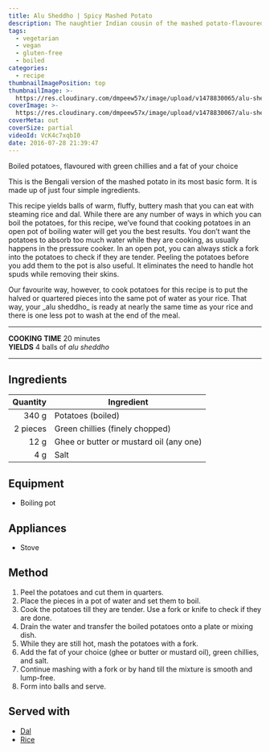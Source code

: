 ```yaml
---
title: Alu Sheddho | Spicy Mashed Potato
description: The naughtier Indian cousin of the mashed potato-flavoured with ghee or mustard oil and green chllies-a tribute to Bengali love for aloo
tags:
  - vegetarian
  - vegan
  - gluten-free
  - boiled
categories:
  - recipe
thumbnailImagePosition: top
thumbnailImage: >-
  https://res.cloudinary.com/dmpeew57x/image/upload/v1478830065/alu-sheddho_thumbnail.jpg
coverImage: >-
  https://res.cloudinary.com/dmpeew57x/image/upload/v1478830067/alu-sheddho_cover.jpg
coverMeta: out
coverSize: partial
videoId: VcK4c7xqbI0
date: 2016-07-28 21:39:47
---
```



<p class="post-byline">Boiled potatoes, flavoured with green chillies and a fat of your choice</p>

<p class="post-intro">This is the Bengali version of the mashed potato in its most basic form. It is made up of just four simple ingredients.</p>

<!-- more -->
<span class="dropcap">T</span>his recipe yields balls of warm, fluffy, buttery mash that you can eat with steaming rice and dal. While there are any number of ways in which you can boil the potatoes, for this recipe, we’ve found that cooking potatoes in an open pot of boiling water will get you the best results. You don’t want the potatoes to absorb too much water while they are cooking, as usually happens in the pressure cooker. In an open pot, you can always stick a fork into the potatoes to check if they are tender. Peeling the potatoes before you add them to the pot is also useful. It eliminates the need to handle hot spuds while removing their skins.

<p>Our favourite way, however, to cook potatoes for this recipe is to put the halved or quartered pieces into the same pot of water as your rice. That way, your _alu sheddho_ is ready at nearly the same time as your rice and there is one less pot to wash at the end of the meal.</p>

***

**COOKING TIME** 20 minutes   
**YIELDS** 4 balls of _alu sheddho_

***
## Ingredients
| Quantity | Ingredient                              |
|---------:|-----------------------------------------|
|    340 g | Potatoes (boiled)                       |
| 2 pieces | Green chillies (finely chopped)         |
|     12 g | Ghee or butter or mustard oil (any one) |
|      4 g | Salt                                    |

## Equipment
- Boiling pot

## Appliances
- Stove

## Method
1. Peel the potatoes and cut them in quarters.
2. Place the pieces in a pot of water and set them to boil.
3. Cook the potatoes till they are tender. Use a fork or knife to check if they are done.
4. Drain the water and transfer the boiled potatoes onto a plate or mixing dish.
5. While they are still hot, mash the potatoes with a fork.
6. Add the fat of your choice (ghee or butter or mustard oil), green chillies, and salt.
7. Continue mashing with a fork or by hand till the mixture is smooth and lump-free.
8. Form into balls and serve.


## Served with
- [Dal](/tags/dal/)
- [Rice](/how-to/cook-the-perfect-rice/)

<script type="application/ld+json">
{
  "@context": "http://schema.org/",
  "@type": "Recipe",
  "name": "Alu sheddho",
  "author": "Bong Eats",
  "image": "https://res.cloudinary.com/dmpeew57x/image/upload/v1478835725/thumbs/alu-sheddho_thumbnail_small.jpg",
  "description": "This is the Bengali version of the mashed potato in its most basic form. It is made up of just four ingredients.",
  "prepTime": "PT5M",
  "totalTime": "PT20M",
  "recipeYield": "4",
  "recipeIngredient": [
    "Potatoes	340 g",
    "Green chillies	2 g (or 2 pieces)",
    "Ghee | butter | mustard oil	12 g",
    "Salt	4 g"
  ],
  "recipeInstructions": [
    "1 Peel the potatoes and cut them into pieces 5 cm large.",
    "2 Place them in a pot of water and set them to boil.",
    "3 Cook the potatoes till they are tender. Use a fork or knife to check if they are done.",
    "4 Drain the water and transfer the boiled potatoes onto a plate or mixing dish.",
    "5 While they are still hot, mash the potatoes with a fork.",
    "6 Add the fat of your choice (ghee or butter or mustard oil), green chillies, and salt.",
    "7 Continue mashing with the fork or by hand till the mixture is smooth and lump-free.",
    "8 Form into balls and serve."
   ]
}
</script>
